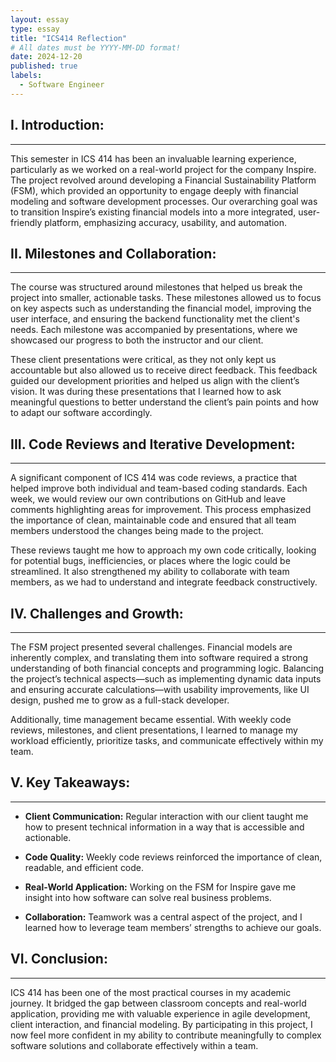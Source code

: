 ```yaml
---
layout: essay
type: essay
title: "ICS414 Reflection"
# All dates must be YYYY-MM-DD format!
date: 2024-12-20
published: true
labels:
  - Software Engineer
---
```



## I. Introduction:
---
This semester in ICS 414 has been an invaluable learning experience, particularly as we worked on a real-world project for the company Inspire. The project revolved around developing a Financial Sustainability Platform (FSM), which provided an opportunity to engage deeply with financial modeling and software development processes. Our overarching goal was to transition Inspire’s existing financial models into a more integrated, user-friendly platform, emphasizing accuracy, usability, and automation.

## II. Milestones and Collaboration:
---
The course was structured around milestones that helped us break the project into smaller, actionable tasks. These milestones allowed us to focus on key aspects such as understanding the financial model, improving the user interface, and ensuring the backend functionality met the client's needs. Each milestone was accompanied by presentations, where we showcased our progress to both the instructor and our client.

These client presentations were critical, as they not only kept us accountable but also allowed us to receive direct feedback. This feedback guided our development priorities and helped us align with the client’s vision. It was during these presentations that I learned how to ask meaningful questions to better understand the client’s pain points and how to adapt our software accordingly.

## III. Code Reviews and Iterative Development:
---
A significant component of ICS 414 was code reviews, a practice that helped improve both individual and team-based coding standards. Each week, we would review our own contributions on GitHub and leave comments highlighting areas for improvement. This process emphasized the importance of clean, maintainable code and ensured that all team members understood the changes being made to the project.

These reviews taught me how to approach my own code critically, looking for potential bugs, inefficiencies, or places where the logic could be streamlined. It also strengthened my ability to collaborate with team members, as we had to understand and integrate feedback constructively.

## IV. Challenges and Growth:
---
The FSM project presented several challenges. Financial models are inherently complex, and translating them into software required a strong understanding of both financial concepts and programming logic. Balancing the project’s technical aspects—such as implementing dynamic data inputs and ensuring accurate calculations—with usability improvements, like UI design, pushed me to grow as a full-stack developer.

Additionally, time management became essential. With weekly code reviews, milestones, and client presentations, I learned to manage my workload efficiently, prioritize tasks, and communicate effectively within my team.

## V. Key Takeaways:
***
- <b>Client Communication:</b> Regular interaction with our client taught me how to present technical information in a way that is accessible and actionable.

* <b>Code Quality:</b> Weekly code reviews reinforced the importance of clean, readable, and efficient code.

- <b>Real-World Application:</b> Working on the FSM for Inspire gave me insight into how software can solve real business problems.

* <b>Collaboration:</b> Teamwork was a central aspect of the project, and I learned how to leverage team members’ strengths to achieve our goals.

## VI. Conclusion:
___
ICS 414 has been one of the most practical courses in my academic journey. It bridged the gap between classroom concepts and real-world application, providing me with valuable experience in agile development, client interaction, and financial modeling. By participating in this project, I now feel more confident in my ability to contribute meaningfully to complex software solutions and collaborate effectively within a team.


